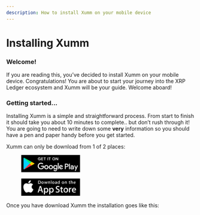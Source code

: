 ```yaml
---
description: How to install Xumm on your mobile device
---
```


# Installing Xumm

### **Welcome!**

If you are reading this, you’ve decided to install Xumm on your mobile device. Congratulations! You are about to start your journey into the XRP Ledger ecosystem and Xumm will be your guide. Welcome aboard!

### **Getting started…**

Installing Xumm is a simple and straightforward process. From start to finish it should take you about 10 minutes to complete.. but don’t rush through it! You are going to need to write down some **very** information so you should have a pen and paper handy before you get started.

Xumm can only be download from 1 of 2 places:

<div>

<figure><img src="../.gitbook/assets/Google play.png" alt="https://play.google.com/store/apps/details?id=com.xrpllabs.xumm&#x26;pli=1"><figcaption></figcaption></figure>

 

<figure><img src="../.gitbook/assets/Apple App Store.png" alt="https://apps.apple.com/us/app/xumm/id1492302343"><figcaption></figcaption></figure>

</div>

Once you have download Xumm the installation goes like this:

